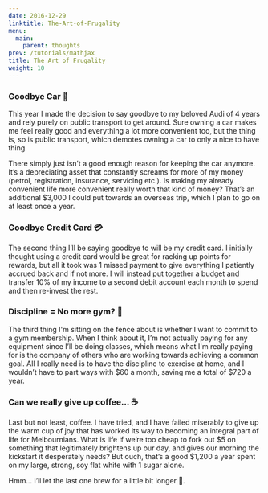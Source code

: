 ```yaml
---
date: 2016-12-29
linktitle: The-Art-of-Frugality
menu:
  main:
    parent: thoughts
prev: /tutorials/mathjax
title: The Art of Frugality
weight: 10
---
```

### Goodbye Car 🚗
This year I made the decision to say goodbye  to my beloved Audi of 4 years and rely purely on public transport to get around. Sure owning a car makes me feel really good and everything a lot more convenient too, but the thing is, so is public transport, which demotes owning a car to only a nice to have thing.

There simply just isn’t a good enough reason for keeping the car anymore. It’s a depreciating asset that constantly screams for more of my money (petrol, registration, insurance, servicing etc.). Is making my already convenient life more convenient really worth that kind of money? That’s an additional $3,000 I could put towards an overseas trip, which I plan to go on at least once a year.

### Goodbye Credit Card 💳
The second thing I’ll be saying goodbye to will be my credit card. I initially thought using a credit card would be great for racking up points for rewards, but all it took was 1 missed payment to give everything I patiently accrued back and if not more. I will instead put together a budget and transfer 10% of my income to a second debit account each month to spend and then re-invest the rest.

### Discipline = No more gym? 💪
The third thing I'm sitting on the fence about is whether I want to commit to a gym membership. When I think about it, I’m not actually paying for any equipment since I’ll be doing classes, which means what I'm really paying for is the company of others who are working towards achieving a common goal. All I really need is to have the discipline to exercise at home, and I wouldn’t have to part ways with $60 a month, saving me a total of $720 a year. 

### Can we really give up coffee... ☕️
Last but not least, coffee. I have tried, and I have failed miserably to give up the warm cup of joy that has worked its way to becoming an integral part of life for Melbournians. What is life if we’re too cheap to fork out $5 on something that legitimately brightens up our day, and gives our morning the kickstart it desperately needs? But ouch, that’s a good $1,200 a year spent on my large, strong, soy flat white with 1 sugar alone.

Hmm... I’ll let the last one brew for a little bit longer 🤔.
